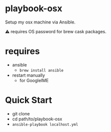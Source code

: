 # playbook-osx
Setup my osx machine via Ansible.

:warning: requires OS password for brew cask packages.

# requires
- ansible
  - `brew install ansible`
- restart manually
  - for GoogleIME

# Quick Start
- git clone
- cd path/to/playbook-osx
- `ansible-playbook localhost.yml`
